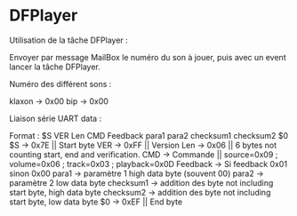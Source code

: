 # DFPlayer

Utilisation de la tâche DFPlayer :

Envoyer par message MailBox le numéro du son à jouer, puis avec un event lancer la tâche DFPlayer.

Numéro des différent sons :

klaxon -> 0x00
bip    -> 0x00

Liaison série UART data :

Format : $S VER Len CMD Feedback para1 para2 checksum1 checksum2 $0
$S -> 0x7E  || Start byte
VER -> 0xFF || Version
Len -> 0x06 || 6 bytes not counting start, end and verification.
CMD -> Commande || source=0x09 ; volume=0x06 ; track=0x03 ; playback=0x0D
Feedback -> Si feedback 0x01 sinon 0x00
para1 -> paramètre 1 high data byte (souvent 00)
para2 -> paramètre 2 low data byte 
checksum1 -> addition des byte not including start byte, high data byte
checksum2 -> addition des byte not including start byte, low data byte
$0 -> 0xEF || End byte
